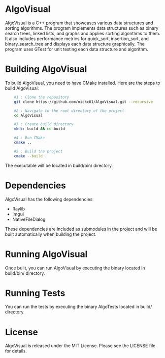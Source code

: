 # AlgoVisual

AlgoVisual is a C++ program that showcases various data structures and sorting algorithms. The program implements data structures such as binary search trees, linked lists, and graphs and applies sorting algorithms to them. It also includes performance metrics for quick_sort, insertion_sort, and binary_search_tree and displays each data structure graphically. The program uses GTest for unit testing each data structure and algorithm.

# Building AlgoVisual

To build AlgoVisual, you need to have CMake installed. Here are the steps to build AlgoVisual:
```bash
    #1 : Clone the repository
    git clone https://github.com/nickc01/AlgoVisual.git --recursive

    #2 : Navigate to the root directory of the project
    cd AlgoVisual

    #3 : Create build directory
    mkdir build && cd build

    #4 : Run CMake
    cmake ..

    #5 : Build the project
    cmake --build .
```

The executable will be located in build/bin/ directory.
# Dependencies

AlgoVisual has the following dependencies:

- Raylib
- Imgui
- NativeFileDialog

These dependencies are included as submodules in the project and will be built automatically when building the project.
# Running AlgoVisual

Once built, you can run AlgoVisual by executing the binary located in build/bin/ directory.
# Running Tests

You can run the tests by executing the binary AlgoTests located in build/ directory.
# License

AlgoVisual is released under the MIT License. Please see the LICENSE file for details.